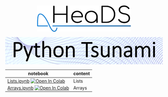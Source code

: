 <p align="center">
  <img src="../figures/HeaDS_logo_large_withTitle.png" width="300">
</p>
<p align="center">
  <img src="../figures/tsunami_logo.PNG" width="600">

notebook             | content
----                 | ------
[Lists.ipynb](Lists.ipynb) [![Open In Colab](https://colab.research.google.com/assets/colab-badge.svg)](https://colab.research.google.com/github/pythontsunami/Center-for-Health-Data-Science/PythonTsunami/tree/intro/Data_structures/Lists.ipynb) | Lists
[Arrays.ipynb](Arrays.ipynb) [![Open In Colab](https://colab.research.google.com/assets/colab-badge.svg)](https://colab.research.google.com/github/pythontsunami/Center-for-Health-Data-Science/PythonTsunami/tree/intro/Data_structures/Arrays.ipynb) | Arrays
